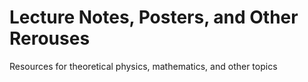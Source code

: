 # Lecture Notes, Posters, and Other Rerouses

Resources for theoretical physics, mathematics, and other topics
